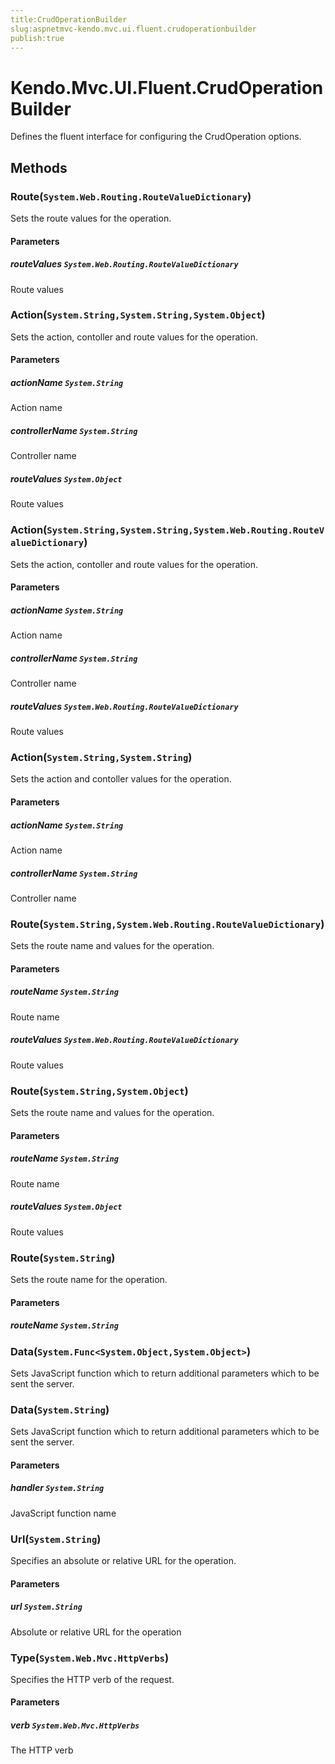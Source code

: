 ```yaml
---
title:CrudOperationBuilder
slug:aspnetmvc-kendo.mvc.ui.fluent.crudoperationbuilder
publish:true
---
```


# Kendo.Mvc.UI.Fluent.CrudOperationBuilder
Defines the fluent interface for configuring the CrudOperation options.



## Methods

### Route(`System.Web.Routing.RouteValueDictionary`)
Sets the route values for the operation.


#### Parameters

##### routeValues `System.Web.Routing.RouteValueDictionary`
Route values





### Action(`System.String,System.String,System.Object`)
Sets the action, contoller and route values for the operation.


#### Parameters

##### actionName `System.String`
Action name

##### controllerName `System.String`
Controller name

##### routeValues `System.Object`
Route values





### Action(`System.String,System.String,System.Web.Routing.RouteValueDictionary`)
Sets the action, contoller and route values for the operation.


#### Parameters

##### actionName `System.String`
Action name

##### controllerName `System.String`
Controller name

##### routeValues `System.Web.Routing.RouteValueDictionary`
Route values





### Action(`System.String,System.String`)
Sets the action and contoller values for the operation.


#### Parameters

##### actionName `System.String`
Action name

##### controllerName `System.String`
Controller name





### Route(`System.String,System.Web.Routing.RouteValueDictionary`)
Sets the route name and values for the operation.


#### Parameters

##### routeName `System.String`
Route name

##### routeValues `System.Web.Routing.RouteValueDictionary`
Route values





### Route(`System.String,System.Object`)
Sets the route name and values for the operation.


#### Parameters

##### routeName `System.String`
Route name

##### routeValues `System.Object`
Route values





### Route(`System.String`)
Sets the route name for the operation.


#### Parameters

##### routeName `System.String`






### Data(`System.Func<System.Object,System.Object>`)
Sets JavaScript function which to return additional parameters which to be sent the server.





### Data(`System.String`)
Sets JavaScript function which to return additional parameters which to be sent the server.


#### Parameters

##### handler `System.String`
JavaScript function name





### Url(`System.String`)
Specifies an absolute or relative URL for the operation.


#### Parameters

##### url `System.String`
Absolute or relative URL for the operation





### Type(`System.Web.Mvc.HttpVerbs`)
Specifies the HTTP verb of the request.


#### Parameters

##### verb `System.Web.Mvc.HttpVerbs`
The HTTP verb






